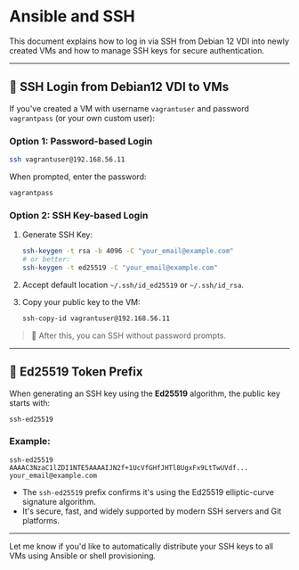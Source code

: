 # Ansible and SSH

This document explains how to log in via SSH from Debian 12 VDI into newly created VMs and how to manage SSH keys for secure authentication.

---

## 🔐 SSH Login from Debian12 VDI to VMs

If you've created a VM with username `vagrantuser` and password `vagrantpass` (or your own custom user):

### Option 1: Password-based Login

```bash
ssh vagrantuser@192.168.56.11
```

When prompted, enter the password:

```
vagrantpass
```

### Option 2: SSH Key-based Login

1. Generate SSH Key:

   ```bash
   ssh-keygen -t rsa -b 4096 -C "your_email@example.com"
   # or better:
   ssh-keygen -t ed25519 -C "your_email@example.com"
   ```
2. Accept default location `~/.ssh/id_ed25519` or `~/.ssh/id_rsa`.
3. Copy your public key to the VM:

   ```bash
   ssh-copy-id vagrantuser@192.168.56.11
   ```

> 🔑 After this, you can SSH without password prompts.

---

## 🔐 Ed25519 Token Prefix

When generating an SSH key using the **Ed25519** algorithm, the public key starts with:

```
ssh-ed25519
```

### Example:

```
ssh-ed25519 AAAAC3NzaC1lZDI1NTE5AAAAIJN2f+1UcVfGHfJHTl8UgxFx9LtTwUVdf... your_email@example.com
```

* The `ssh-ed25519` prefix confirms it's using the Ed25519 elliptic-curve signature algorithm.
* It's secure, fast, and widely supported by modern SSH servers and Git platforms.

---

Let me know if you'd like to automatically distribute your SSH keys to all VMs using Ansible or shell provisioning.

